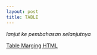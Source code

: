 ```yaml
---
layout: post
title: TABLE
---
```







_lanjut ke pembahasan selanjutnya_ 

[Table Marging HTML]({{site.baseurl}}/table-marging/)